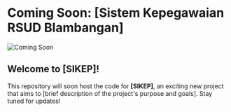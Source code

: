 # Coming Soon: [Sistem Kepegawaian RSUD Blambangan]

![Coming Soon](https://i.imgur.com/ExEgbEJ.jpeg)

## Welcome to [SIKEP]!

This repository will soon host the code for **[SIKEP]**, an exciting new project that aims to [brief description of the project's purpose and goals]. Stay tuned for updates!


